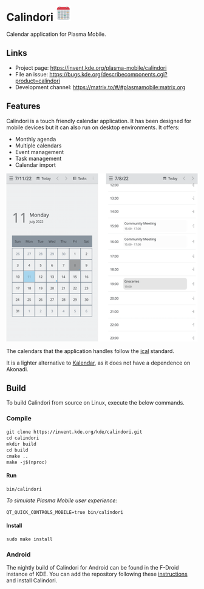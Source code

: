 <!--
    SPDX-FileCopyrightText: 2020 Dimitris Kardarakos <dimkard@posteo.net>
    SPDX-FileCopyrightText: 2022 Devin Lin <devin@kde.org>
    SPDX-License-Identifier: CC-BY-SA-4.0
-->
# Calindori <img src="logo.png" width="40"/> 

Calendar application for Plasma Mobile.

## Links

* Project page: https://invent.kde.org/plasma-mobile/calindori
* File an issue: https://bugs.kde.org/describecomponents.cgi?product=calindori
* Development channel: https://matrix.to/#/#plasmamobile:matrix.org

## Features

Calindori is a touch friendly calendar application. It has been designed for mobile devices but it can also run on desktop environments. It offers:

* Monthly agenda
* Multiple calendars
* Event management
* Task management
* Calendar import

![](screenshots/calindori_screenshot.png)

The calendars that the application handles follow the [ical](https://tools.ietf.org/html/rfc5545) standard.

It is a lighter alternative to [Kalendar](https://invent.kde.org/pim/kalendar), as it does not have a dependence on Akonadi.

## Build

To build Calindori from source on Linux, execute the below commands.

### Compile

```
git clone https://invent.kde.org/kde/calindori.git
cd calindori
mkdir build
cd build
cmake ..
make -j$(nproc)
```

#### Run

```
bin/calindori
```

*To simulate Plasma Mobile user experience:*

```
QT_QUICK_CONTROLS_MOBILE=true bin/calindori
```

#### Install

```
sudo make install
```

### Android

The nightly build of Calindori for Android can be found in the F-Droid instance of KDE. You can add the repository following these [instructions](https://community.kde.org/Android/FDroid) and install Calindori.
